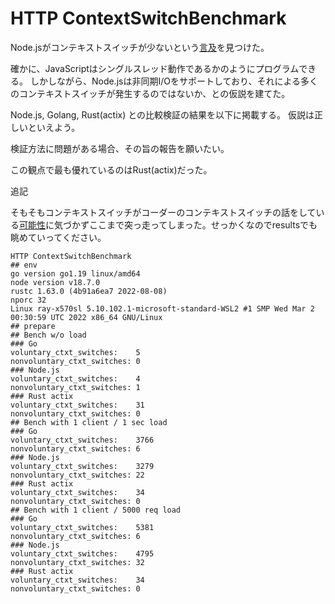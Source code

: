 # HTTP ContextSwitchBenchmark

Node.jsがコンテキストスイッチが少ないという[言及](https://twitter.com/ALC72433758/status/1560309392746041346)を見つけた。

確かに、JavaScriptはシングルスレッド動作であるかのようにプログラムできる。
しかしながら、Node.jsは非同期I/Oをサポートしており、それによる多くのコンテキストスイッチが発生するのではないか、との仮説を建てた。

Node.js, Golang, Rust(actix) との比較検証の結果を以下に掲載する。
仮説は正しいといえよう。

検証方法に問題がある場合、その旨の報告を願いたい。

この観点で最も優れているのはRust(actix)だった。


追記

そもそもコンテキストスイッチがコーダーのコンテキストスイッチの話をしている[可能性](https://twitter.com/nyaarch64/status/1560428191453675520?t=3uaM56N_0FmgxbtUNJ6abQ&s=19)に気づかずここまで突っ走ってしまった。せっかくなのでresultsでも眺めていってください。


```
HTTP ContextSwitchBenchmark
## env
go version go1.19 linux/amd64
node version v18.7.0
rustc 1.63.0 (4b91a6ea7 2022-08-08)
nporc 32
Linux ray-x570sl 5.10.102.1-microsoft-standard-WSL2 #1 SMP Wed Mar 2 00:30:59 UTC 2022 x86_64 GNU/Linux
## prepare
## Bench w/o load
### Go
voluntary_ctxt_switches:	5
nonvoluntary_ctxt_switches:	0
### Node.js
voluntary_ctxt_switches:	4
nonvoluntary_ctxt_switches:	1
### Rust actix
voluntary_ctxt_switches:	31
nonvoluntary_ctxt_switches:	0
## Bench with 1 client / 1 sec load
### Go
voluntary_ctxt_switches:	3766
nonvoluntary_ctxt_switches:	6
### Node.js
voluntary_ctxt_switches:	3279
nonvoluntary_ctxt_switches:	22
### Rust actix
voluntary_ctxt_switches:	34
nonvoluntary_ctxt_switches:	0
## Bench with 1 client / 5000 req load
### Go
voluntary_ctxt_switches:	5381
nonvoluntary_ctxt_switches:	6
### Node.js
voluntary_ctxt_switches:	4795
nonvoluntary_ctxt_switches:	32
### Rust actix
voluntary_ctxt_switches:	34
nonvoluntary_ctxt_switches:	0
```
